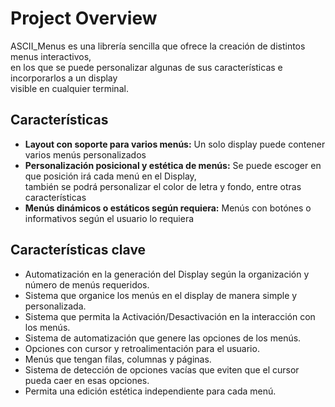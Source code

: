# Project Overview

ASCII_Menus es una librería sencilla que ofrece la creación de distintos menus interactivos, <br>
en los que se puede personalizar algunas de sus características e incorporarlos a un display <br>
visible en cualquier terminal.

## Características

* **Layout con soporte para varios menús:** Un solo display puede contener varios menús personalizados
* **Personalización posicional y estética de menús:** Se puede escoger en que posición irá cada menú en el Display, <br> 
también se podrá personalizar el color de letra y fondo, entre otras características
* **Menús dinámicos o estáticos según requiera:** Menús con botónes o informativos según el usuario lo requiera

## Características clave

* Automatización en la generación del Display según la organización y número de menús requeridos.
* Sistema que organice los menús en el display de manera simple y personalizada.
* Sistema que permita la Activación/Desactivación en la interacción con los menús.
* Sistema de automatización que genere las opciones de los menús.
* Opciones con cursor y retroalimentación para el usuario.
* Menús que tengan filas, columnas y páginas.
* Sistema de detección de opciones vacías que eviten que el cursor pueda caer en esas opciones.
* Permita una edición estética independiente para cada menú. 
